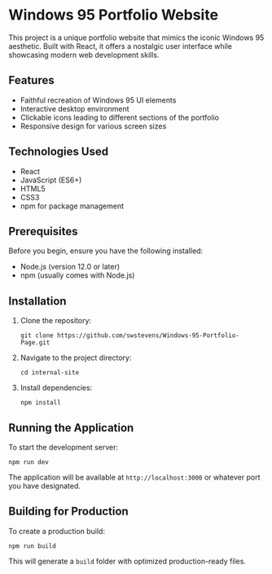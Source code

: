 # Windows 95 Portfolio Website

This project is a unique portfolio website that mimics the iconic Windows 95 aesthetic. Built with React, it offers a nostalgic user interface while showcasing modern web development skills.

## Features

- Faithful recreation of Windows 95 UI elements
- Interactive desktop environment
- Clickable icons leading to different sections of the portfolio
- Responsive design for various screen sizes

## Technologies Used

- React
- JavaScript (ES6+)
- HTML5
- CSS3
- npm for package management

## Prerequisites

Before you begin, ensure you have the following installed:
- Node.js (version 12.0 or later)
- npm (usually comes with Node.js)

## Installation

1. Clone the repository:
   ```
   git clone https://github.com/swstevens/Windows-95-Portfolio-Page.git
   ```
2. Navigate to the project directory:
   ```
   cd internal-site
   ```
3. Install dependencies:
   ```
   npm install
   ```

## Running the Application

To start the development server:

```
npm run dev
```

The application will be available at `http://localhost:3000` or whatever port you have designated.

## Building for Production

To create a production build:

```
npm run build
```

This will generate a `build` folder with optimized production-ready files.
